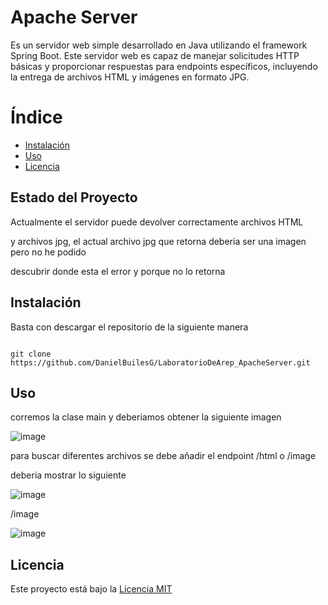 # Apache Server

Es un servidor web simple desarrollado en Java utilizando el framework Spring Boot. Este servidor web es capaz de manejar solicitudes HTTP básicas y proporcionar respuestas para endpoints específicos, incluyendo la entrega de archivos HTML y imágenes en formato JPG.

# Índice
- [Instalación](#instalación)
- [Uso](#uso)
- [Licencia](#licencia)

## Estado del Proyecto

Actualmente el servidor puede devolver correctamente archivos HTML

y archivos jpg, el actual archivo jpg que retorna deberia ser una imagen pero no he podido  

descubrir donde esta el error y porque no lo retorna 

## Instalación

Basta con descargar el repositorio de la siguiente manera 

```

git clone https://github.com/DanielBuilesG/LaboratorioDeArep_ApacheServer.git
```


## Uso

corremos la clase main y deberiamos obtener la siguiente imagen


![image](https://github.com/DanielBuilesG/LaboratorioDeArep_ApacheServer/assets/73034258/6f640d3e-f068-4348-a53d-50a93951db5b)



para buscar diferentes archivos se debe añadir el endpoint /html o /image

deberia mostrar lo siguiente 

![image](https://github.com/DanielBuilesG/LaboratorioDeArep_ApacheServer/assets/73034258/25ab5c4b-7986-43ca-8491-a30088eeb127)




/image

![image](https://github.com/DanielBuilesG/LaboratorioDeArep_ApacheServer/assets/73034258/97eed3a7-ec7e-4abd-a471-3f53ee3f2789)




## Licencia

Este proyecto está bajo la [Licencia MIT](https://opensource.org/license/mit/)


